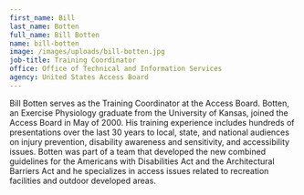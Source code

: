 ```yaml
---
first_name: Bill
last_name: Botten
full_name: Bill Botten
name: bill-botten
image: /images/uploads/bill-botten.jpg
job-title: Training Coordinator
office: Office of Technical and Information Services
agency: United States Access Board
---
```

Bill Botten serves as the Training Coordinator at the Access Board. Botten, an Exercise Physiology graduate from the University of Kansas, joined the Access Board in May of 2000. His training experience includes hundreds of presentations over the last 30 years to local, state, and national audiences on injury prevention, disability awareness and sensitivity, and accessibility issues. Botten was part of a team that developed the new combined guidelines for the Americans with Disabilities Act and the Architectural Barriers Act and he specializes in access issues related to recreation facilities and outdoor developed areas.

